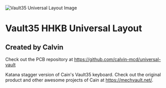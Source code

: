 ![Vault35 Universal Layout Image]()

# Vault35 HHKB Universal Layout

## Created by Calvin

Check out the PCB repository at https://github.com/calvin-mcd/universal-vault

Katana stagger version of Cain's Vault35 keyboard.
Check out the original product and other awesome projects of Cain at https://mechvault.net/.

